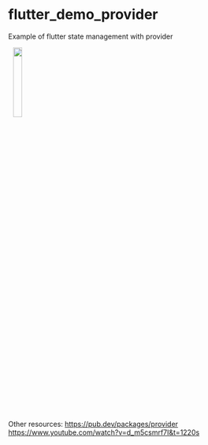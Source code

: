 # flutter_demo_provider

Example of flutter state management with provider

<img style="margin-left:10px;" src="screenshots/2.jpg" width="19%" >

Other resources:
https://pub.dev/packages/provider
https://www.youtube.com/watch?v=d_m5csmrf7I&t=1220s

